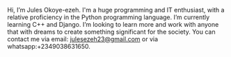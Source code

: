 Hi, I’m Jules Okoye-ezeh.
I'm a huge programming and IT enthusiast, with a relative proficiency in the Python programming language.
I’m currently learning C++ and Django. 
I’m looking to learn more and work with anyone that with dreams to create something significant for the society.
You can contact me via email: julesezeh23@gmail.com or via whatsapp:+2349038631650.

<!---
Popejigg/Popejigg is a ✨ special ✨ repository because its `README.md` (this file) appears on your GitHub profile.
You can click the Preview link to take a look at your changes.
--->
